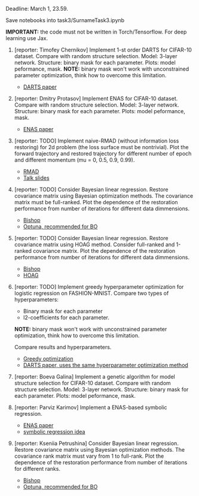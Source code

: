 Deadline: March 1, 23.59.

Save notebooks into task3/SurnameTask3.ipynb

**IMPORTANT:** the code must not be written in Torch/Tensorflow. For deep learning use Jax.

1. [reporter: Timofey Chernikov] Implement 1-st order DARTS for CIFAR-10 dataset. Compare with random structure selection. Model: 3-layer network. Structure: binary mask for each parameter. Plots: model peformance, mask. **NOTE:** binary mask won't work with unconstrained parameter optimization, think how to overcome this limitation.
    * [DARTS paper](https://arxiv.org/abs/1806.09055)
    
2. [reporter: Dmitry Protasov] Implement ENAS for CIFAR-10 dataset. Compare with random structure selection. Model: 3-layer network. Structure: binary mask for each parameter. Plots: model peformance, mask.
    * [ENAS paper](https://arxiv.org/abs/1802.03268)

3. [reporter: TODO] Implement naive-RMAD (without information loss restoring) for 2d problem (the loss surface must be nontrivial). Plot the forward trajectory and restored trajectory for different number of epoch and different momentum (mu = 0, 0.5, 0.9, 0.99).
    * [RMAD](https://proceedings.mlr.press/v37/maclaurin15.pdf)
    * [Talk slides](https://www.robots.ox.ac.uk/seminars/Extra/2015_07_23_DavidDuvenaud.pdf)
    
4. [reporter: TODO] Consider Bayesian linear regression. Restore covariance matrix using Bayesian optimization methods. The covariance matrix must be full-ranked. Plot the dependence of the restoration performance from number of iterations for different data dimmensions.
    * [Bishop](https://www.microsoft.com/en-us/research/uploads/prod/2006/01/Bishop-Pattern-Recognition-and-Machine-Learning-2006.pdf)
    * [Optuna, recommended for BO](https://optuna.org/)
    
5. [reporter: TODO] Consider Bayesian linear regression. Restore covariance matrix using HOAG method. Consider full-ranked and 1-ranked covariance matrix. Plot the dependence of the restoration performance from number of iterations for different data dimmensions.
    * [Bishop](https://www.microsoft.com/en-us/research/uploads/prod/2006/01/Bishop-Pattern-Recognition-and-Machine-Learning-2006.pdf)
    * [HOAG](https://arxiv.org/abs/1602.02355)
   
6. [reporter: TODO] Implement greedy hyperparameter optimization for logistic regression on FASHION-MNIST. Compare two types of hyperparameters:
    * Binary mask for each parameter
    * l2-coefficients for each parameter.
    
    **NOTE:** binary mask won't work with unconstrained parameter optimization, think how to overcome this limitation.
    
    Compare results and hyperparameters.
    * [Greedy optimization](https://arxiv.org/abs/1511.06727)
    * [DARTS paper, uses the same hyperparameter optimization method](https://arxiv.org/abs/1806.09055)
    
7. [reporter: Boeva Galina] Implement a genetic algorithm for model structure selection for CIFAR-10 dataset. Compare with random structure selection. Model: 3-layer network. Structure: binary mask for each parameter. Plots: model peformance, mask. 

8. [reporter: Parviz Karimov] Implement a ENAS-based symbolic regression.
    * [ENAS paper](https://arxiv.org/abs/1802.03268)
    * [symbolic regression idea](http://www.machinelearning.ru/wiki/images/5/53/Varfolomeeva2015MsPresentation.pdf)
   
9. [reporter: Kseniia Petrushina] Consider Bayesian linear regression. Restore covariance matrix using Bayesian optimization methods. The covariance rank matrix must vary from 1 to full-rank. Plot the dependence of the restoration performance from number of iterations for different ranks.
    * [Bishop](https://www.microsoft.com/en-us/research/uploads/prod/2006/01/Bishop-Pattern-Recognition-and-Machine-Learning-2006.pdf)
    * [Optuna, recommended for BO](https://optuna.org/)
    
